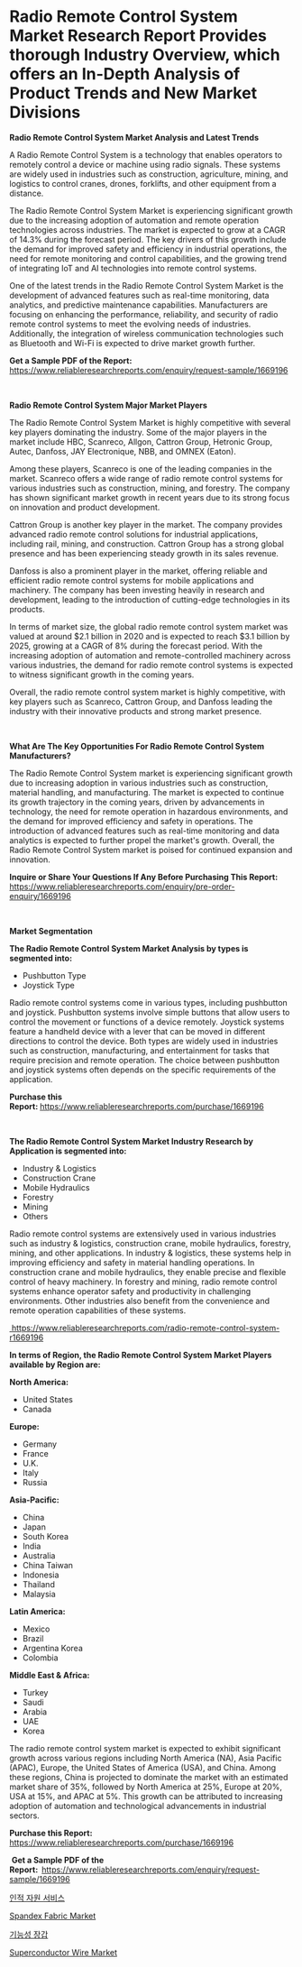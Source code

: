 <p><h1>Radio Remote Control System Market Research Report Provides thorough Industry Overview, which offers an In-Depth Analysis of Product Trends and New Market Divisions</h1></p><p><strong>Radio Remote Control System Market Analysis and Latest Trends</strong></p>
<p><p>A Radio Remote Control System is a technology that enables operators to remotely control a device or machine using radio signals. These systems are widely used in industries such as construction, agriculture, mining, and logistics to control cranes, drones, forklifts, and other equipment from a distance. </p><p>The Radio Remote Control System Market is experiencing significant growth due to the increasing adoption of automation and remote operation technologies across industries. The market is expected to grow at a CAGR of 14.3% during the forecast period. The key drivers of this growth include the demand for improved safety and efficiency in industrial operations, the need for remote monitoring and control capabilities, and the growing trend of integrating IoT and AI technologies into remote control systems.</p><p>One of the latest trends in the Radio Remote Control System Market is the development of advanced features such as real-time monitoring, data analytics, and predictive maintenance capabilities. Manufacturers are focusing on enhancing the performance, reliability, and security of radio remote control systems to meet the evolving needs of industries. Additionally, the integration of wireless communication technologies such as Bluetooth and Wi-Fi is expected to drive market growth further.</p></p>
<p><strong>Get a Sample PDF of the Report:&nbsp;</strong> <a href="https://www.reliableresearchreports.com/enquiry/request-sample/1669196">https://www.reliableresearchreports.com/enquiry/request-sample/1669196</a></p>
<p>&nbsp;</p>
<p><strong>Radio Remote Control System Major Market Players</strong></p>
<p><p>The Radio Remote Control System Market is highly competitive with several key players dominating the industry. Some of the major players in the market include HBC, Scanreco, Allgon, Cattron Group, Hetronic Group, Autec, Danfoss, JAY Electronique, NBB, and OMNEX (Eaton).</p><p>Among these players, Scanreco is one of the leading companies in the market. Scanreco offers a wide range of radio remote control systems for various industries such as construction, mining, and forestry. The company has shown significant market growth in recent years due to its strong focus on innovation and product development.</p><p>Cattron Group is another key player in the market. The company provides advanced radio remote control solutions for industrial applications, including rail, mining, and construction. Cattron Group has a strong global presence and has been experiencing steady growth in its sales revenue.</p><p>Danfoss is also a prominent player in the market, offering reliable and efficient radio remote control systems for mobile applications and machinery. The company has been investing heavily in research and development, leading to the introduction of cutting-edge technologies in its products.</p><p>In terms of market size, the global radio remote control system market was valued at around $2.1 billion in 2020 and is expected to reach $3.1 billion by 2025, growing at a CAGR of 8% during the forecast period. With the increasing adoption of automation and remote-controlled machinery across various industries, the demand for radio remote control systems is expected to witness significant growth in the coming years.</p><p>Overall, the radio remote control system market is highly competitive, with key players such as Scanreco, Cattron Group, and Danfoss leading the industry with their innovative products and strong market presence.</p></p>
<p>&nbsp;</p>
<p><strong>What Are The Key Opportunities For Radio Remote Control System Manufacturers?</strong></p>
<p><p>The Radio Remote Control System market is experiencing significant growth due to increasing adoption in various industries such as construction, material handling, and manufacturing. The market is expected to continue its growth trajectory in the coming years, driven by advancements in technology, the need for remote operation in hazardous environments, and the demand for improved efficiency and safety in operations. The introduction of advanced features such as real-time monitoring and data analytics is expected to further propel the market's growth. Overall, the Radio Remote Control System market is poised for continued expansion and innovation.</p></p>
<p><strong>Inquire or Share Your Questions If Any Before Purchasing This Report:</strong> <a href="https://www.reliableresearchreports.com/enquiry/pre-order-enquiry/1669196">https://www.reliableresearchreports.com/enquiry/pre-order-enquiry/1669196</a></p>
<p>&nbsp;</p>
<p><strong>Market Segmentation</strong></p>
<p><strong>The Radio Remote Control System Market Analysis by types is segmented into:</strong></p>
<p><ul><li>Pushbutton Type</li><li>Joystick Type</li></ul></p>
<p><p>Radio remote control systems come in various types, including pushbutton and joystick. Pushbutton systems involve simple buttons that allow users to control the movement or functions of a device remotely. Joystick systems feature a handheld device with a lever that can be moved in different directions to control the device. Both types are widely used in industries such as construction, manufacturing, and entertainment for tasks that require precision and remote operation. The choice between pushbutton and joystick systems often depends on the specific requirements of the application.</p></p>
<p><strong>Purchase this Report:&nbsp;</strong><a href="https://www.reliableresearchreports.com/purchase/1669196">https://www.reliableresearchreports.com/purchase/1669196</a></p>
<p>&nbsp;</p>
<p><strong>The Radio Remote Control System Market Industry Research by Application is segmented into:</strong></p>
<p><ul><li>Industry & Logistics</li><li>Construction Crane</li><li>Mobile Hydraulics</li><li>Forestry</li><li>Mining</li><li>Others</li></ul></p>
<p><p>Radio remote control systems are extensively used in various industries such as industry & logistics, construction crane, mobile hydraulics, forestry, mining, and other applications. In industry & logistics, these systems help in improving efficiency and safety in material handling operations. In construction crane and mobile hydraulics, they enable precise and flexible control of heavy machinery. In forestry and mining, radio remote control systems enhance operator safety and productivity in challenging environments. Other industries also benefit from the convenience and remote operation capabilities of these systems.</p></p>
<p><a href="https://www.reliableresearchreports.com/radio-remote-control-system-r1669196">&nbsp;https://www.reliableresearchreports.com/radio-remote-control-system-r1669196</a></p>
<p><strong>In terms of Region, the Radio Remote Control System Market Players available by Region are:</strong></p>
<p>
    <p> <strong> North America: </strong>
        <ul>
            <li>United States</li>
            <li>Canada</li>
        </ul>
        </p> 
    <p> <strong> Europe: </strong>
        <ul>
            <li>Germany</li>
            <li>France</li>
            <li>U.K.</li>
            <li>Italy</li>
            <li>Russia</li>
        </ul>
        </p> 
    <p> <strong> Asia-Pacific: </strong>
        <ul>
            <li>China</li>
            <li>Japan</li>
            <li>South Korea</li>
            <li>India</li>
            <li>Australia</li>
            <li>China Taiwan</li>
            <li>Indonesia</li>
            <li>Thailand</li>
            <li>Malaysia</li>
        </ul>
        </p> 
    <p> <strong> Latin America: </strong>
        <ul>
            <li>Mexico</li>
            <li>Brazil</li>
            <li>Argentina Korea</li>
            <li>Colombia</li>
        </ul>
        </p> 
    <p> <strong> Middle East & Africa: </strong>
        <ul>
            <li>Turkey</li>
            <li>Saudi</li>
            <li>Arabia</li>
            <li>UAE</li>
            <li>Korea</li>
        </ul>
    </p>
    </p>
<p><p>The radio remote control system market is expected to exhibit significant growth across various regions including North America (NA), Asia Pacific (APAC), Europe, the United States of America (USA), and China. Among these regions, China is projected to dominate the market with an estimated market share of 35%, followed by North America at 25%, Europe at 20%, USA at 15%, and APAC at 5%. This growth can be attributed to increasing adoption of automation and technological advancements in industrial sectors.</p></p>
<p><strong>Purchase this Report: </strong><a href="https://www.reliableresearchreports.com/purchase/1669196">https://www.reliableresearchreports.com/purchase/1669196</a></p>
<p>&nbsp;<strong>Get a Sample PDF of the Report:&nbsp;&nbsp;</strong><a href="https://www.reliableresearchreports.com/enquiry/request-sample/1669196">https://www.reliableresearchreports.com/enquiry/request-sample/1669196</a></p>
<p><strong></strong></p>
<p><p><a href="https://github.com/royErdmtyan906778/Market-Research-Report-List-1/blob/main/832755126065.md">인적 자원 서비스</a></p><p><a href="https://www.linkedin.com/pulse/spandex-fabric-market-research-report-provides-thorough-industry-uq4if?trackingId=d7Sszk7vOe2kYOGLphvDig%3D%3D">Spandex Fabric Market</a></p><p><a href="https://github.com/Maeennan456456/Market-Research-Report-List-1/blob/main/208648626064.md">기능성 장갑</a></p><p><a href="https://www.linkedin.com/pulse/global-superconductor-wire-market-types-applications-major-5mxmf?trackingId=yjEr02IBIE0PV4KOHlSI3A%3D%3D">Superconductor Wire Market</a></p></p>